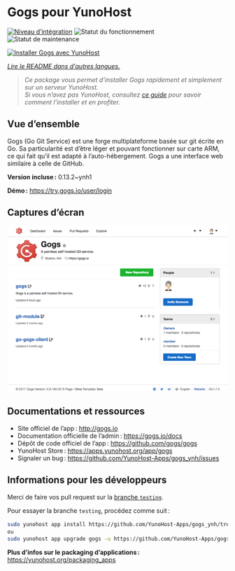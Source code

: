 <!--
Nota bene : ce README est automatiquement généré par <https://github.com/YunoHost/apps/tree/master/tools/readme_generator>
Il NE doit PAS être modifié à la main.
-->

# Gogs pour YunoHost

[![Niveau d’intégration](https://apps.yunohost.org/badge/integration/gogs)](https://ci-apps.yunohost.org/ci/apps/gogs/)
![Statut du fonctionnement](https://apps.yunohost.org/badge/state/gogs)
![Statut de maintenance](https://apps.yunohost.org/badge/maintained/gogs)

[![Installer Gogs avec YunoHost](https://install-app.yunohost.org/install-with-yunohost.svg)](https://install-app.yunohost.org/?app=gogs)

*[Lire le README dans d'autres langues.](./ALL_README.md)*

> *Ce package vous permet d’installer Gogs rapidement et simplement sur un serveur YunoHost.*  
> *Si vous n’avez pas YunoHost, consultez [ce guide](https://yunohost.org/install) pour savoir comment l’installer et en profiter.*

## Vue d’ensemble

Gogs (Go Git Service) est une forge multiplateforme basée sur git écrite en Go. Sa particularité est d’être léger et pouvant fonctionner sur carte ARM, ce qui fait qu’il est adapté à l’auto-hébergement. Gogs a une interface web similaire à celle de GitHub. 


**Version incluse :** 0.13.2~ynh1

**Démo :** <https://try.gogs.io/user/login>

## Captures d’écran

![Capture d’écran de Gogs](./doc/screenshots/screenshot.png)

## Documentations et ressources

- Site officiel de l’app : <http://gogs.io>
- Documentation officielle de l’admin : <https://gogs.io/docs>
- Dépôt de code officiel de l’app : <https://github.com/gogs/gogs>
- YunoHost Store : <https://apps.yunohost.org/app/gogs>
- Signaler un bug : <https://github.com/YunoHost-Apps/gogs_ynh/issues>

## Informations pour les développeurs

Merci de faire vos pull request sur la [branche `testing`](https://github.com/YunoHost-Apps/gogs_ynh/tree/testing).

Pour essayer la branche `testing`, procédez comme suit :

```bash
sudo yunohost app install https://github.com/YunoHost-Apps/gogs_ynh/tree/testing --debug
ou
sudo yunohost app upgrade gogs -u https://github.com/YunoHost-Apps/gogs_ynh/tree/testing --debug
```

**Plus d’infos sur le packaging d’applications :** <https://yunohost.org/packaging_apps>
